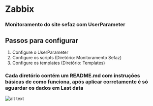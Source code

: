 # Zabbix
### Monitoramento do site sefaz com UserParameter
## Passos para configurar
1. Configure o UserParameter
2. Configure os scripts (Diretório: Monitoramento Sefaz)
3. Configure os templates (Diretório: Templates)
### Cada diretório contém um README.md com instruções básicas de como funciona, após aplicar corretamente é só aguardar os dados em Last data
![alt text](https://github.com/e-brendon/Zabbix_6.2.9-Sefaz_Monitoring/blob/master/Imagens/LastData.png)
